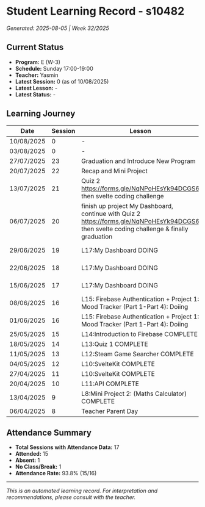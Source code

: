 # Student Learning Record - s10482
*Generated: 2025-08-05 | Week 32/2025*

## Current Status
- **Program:** E (W-3)
- **Schedule:** Sunday 17:00-19:00
- **Teacher:** Yasmin
- **Latest Session:** 0 (as of 10/08/2025)
- **Latest Lesson:** -
- **Latest Status:** -

## Learning Journey
| Date | Session | Lesson | Attendance | Progress |
|------|---------|--------|------------|----------|
| 10/08/2025 | 0 | - | - | - |
| 03/08/2025 | 0 | - | - | - |
| 27/07/2025 | 23 | Graduation and Introduce New Program | Aisyah | Graduated |
| 20/07/2025 | 22 | Recap and Mini Project | Aisyah | Completed |
| 13/07/2025 | 21 | Quiz 2 https://forms.gle/NqNPoHEsYk94DCGS6  then svelte coding challenge | Aisyah | Completed |
| 06/07/2025 | 20 | finish up project My Dashboard, continue with Quiz 2 https://forms.gle/NqNPoHEsYk94DCGS6  then svelte coding challenge & finally graduation | Aisyah | In Progress |
| 29/06/2025 | 19 | L17:My Dashboard DOING | Yasmin | In Progress |
| 22/06/2025 | 18 | L17:My Dashboard DOING | Yasmin | In Progress |
| 15/06/2025 | 17 | L17:My Dashboard DOING | Yasmin | In Progress |
| 08/06/2025 | 16 | L15: Firebase Authentication + Project 1: Mood Tracker (Part 1-Part 4): Doiing | Absent | - |
| 01/06/2025 | 16 | L15: Firebase Authentication + Project 1: Mood Tracker (Part 1-Part 4): Doiing | Khairina | Completed |
| 25/05/2025 | 15 | L14:Introduction to Firebase COMPLETE | Yasmin | Completed |
| 18/05/2025 | 14 | L13:Quiz 1 COMPLETE | Yasmin | Completed |
| 11/05/2025 | 13 | L12:Steam Game Searcher COMPLETE | Yasmin | Completed |
| 04/05/2025 | 12 | L10:SvelteKit COMPLETE | Yasmin | Completed |
| 27/04/2025 | 11 | L10:SvelteKit COMPLETE | Yasmin | Completed |
| 20/04/2025 | 10 | L11:API COMPLETE | Yasmin | Completed |
| 13/04/2025 | 9 | L8:Mini Project 2: (Maths Calculator) COMPLETE | Yasmin | Completed |
| 06/04/2025 | 8 | Teacher Parent Day | No Class | - |

## Attendance Summary
- **Total Sessions with Attendance Data:** 17
- **Attended:** 15
- **Absent:** 1
- **No Class/Break:** 1
- **Attendance Rate:** 93.8% (15/16)

---
*This is an automated learning record. For interpretation and recommendations, please consult with the teacher.*